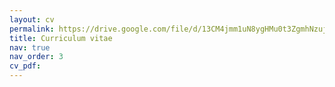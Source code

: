 ```yaml
---
layout: cv
permalink: https://drive.google.com/file/d/13CM4jmm1uN8ygHMu0t3ZgmhNzujJkRIn/view?usp=sharing
title: Curriculum vitae
nav: true
nav_order: 3
cv_pdf: 
---
```

